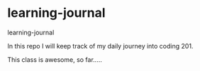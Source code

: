 # learning-journal
learning-journal

In this repo I will keep track of my daily journey into coding 201.

This class is awesome, so far.....
